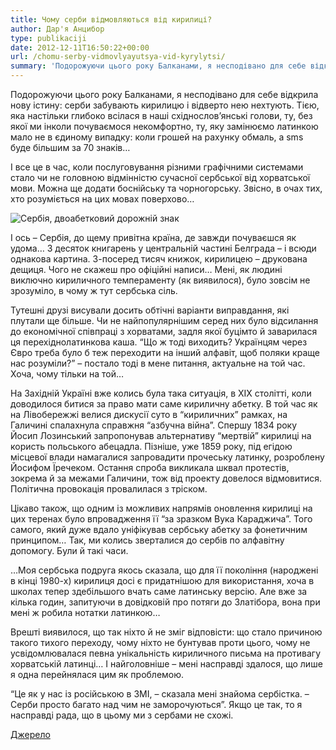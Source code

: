 ```yaml
---
title: Чому серби відмовляються від кирилиці?
author: Дар'я Анцибор
type: publikaciji
date: 2012-12-11T16:50:22+00:00
url: /chomu-serby-vidmovlyayutsya-vid-kyrylytsi/
summary: 'Подорожуючи цього року Балканами, я несподівано для себе відкрила нову істину: серби забувають кирилицю і відверто нею нехтують. З десяток книгарень у центральній частині Белграда – і всюди однакова картина. З-посеред тисяч книжок, кирилицею &#8211; друкована дещиця.'
---
```

Подорожуючи цього року Балканами, я несподівано для себе відкрила нову істину: серби забувають кирилицю і відверто нею нехтують. Тією, яка настільки глибоко всілася в наші східнослов&#8217;янські голови, ту, без якої ми інколи почуваємося некомфортно, ту, яку замінюємо латинкою мало не в єдиному випадку: коли грошей на рахунку обмаль, а sms буде більшим за 70 знаків&#8230;

І все це в час, коли послуговування різними графічними системами стало чи не головною відмінністю сучасної сербської від хорватської мови. Можна ще додати боснійську та чорногорську. Звісно, в очах тих, хто розуміється на цих мовах поверхово…

<img src="/img/articles/z2014/serbij-znak-dvoazbucnij.jpg" alt="Сербія, двоабетковий дорожній знак"/>

І ось – Сербія, до щему привітна країна, де завжди почуваєшся як удома… З десяток книгарень у центральній частині Белграда – і всюди однакова картина. З-посеред тисяч книжок, кирилицею &#8211; друкована дещиця. Чого не скажеш про офіційні написи… Мені, як людині виключно кириличного темпераменту (як виявилося), було зовсім не зрозуміло, в чому ж тут сербська сіль.

Тутешні друзі висували досить обтічні варіанти виправдання, які плутали ще більше. Чи не найпопулярнішим серед них було відсилання до економічної співпраці з хорватами, задля якої буцімто й заварилася ця перехіднолатинкова каша. &#8220;Що ж тоді виходить? Українцям через Євро треба було б теж переходити на інший алфавіт, щоб поляки краще нас розуміли?&#8221; &#8211; постало тоді в мене питання, актуальне на той час. Хоча, чому тільки на той…

На Західній Україні вже колись була така ситуація, в ХІХ столітті, коли доводилося битися за право мати саме кириличну абетку. В той час як на Лівобережжі велися дискусії суто в &#8220;кириличних&#8221; рамках, на Галичині спалахнула справжня &#8220;азбучна війна&#8221;. Спершу 1834 року Йосип Лозинський запропонував альтернативу &#8220;мертвій&#8221; кирилиці на користь польського абецадла. Пізніше, уже 1859 року, під егідою місцевої влади намагалися запровадити прочеську латинку, розроблену Йосифом Їречеком. Остання спроба викликала шквал протестів, зокрема й за межами Галичини, тож від проекту довелося відмовитися. Політична провокація провалилася з тріском.

Цікаво також, що одним із можливих напрямів оновлення кирилиці на цих теренах було впровадження її &#8220;за зразком Вука Караджича&#8221;. Того самого, який дуже вдало уніфікував сербську абетку за фонетичним принципом… Так, ми колись зверталися до сербів по алфавітну допомогу. Були й такі часи.

…Моя сербська подруга якось сказала, що для її покоління (народжені в кінці 1980-х) кирилиця досі є придатнішою для використання, хоча в школах тепер здебільшого вчать саме латинську версію. Але вже за кілька годин, запитуючи в довідковій про потяги до Златібора, вона при мені ж робила нотатки латинкою&#8230;

Врешті виявилося, що так ніхто й не зміг відповісти: що стало причиною такого тихого переходу, чому ніхто не бунтував проти цього, чому не усвідомлювалася певна унікальність кириличного письма на противагу хорватській латинці… І найголовніше – мені насправді здалося, що лише я одна перейнялася цим як проблемою.

&#8220;Це як у нас із російською в ЗМІ, &#8211; сказала мені знайома сербістка. &#8211; Серби просто багато над чим не заморочуються&#8221;. Якщо це так, то я насправді рада, що в цьому ми з сербами не схожі.

[Джерело](http://gazeta.ua/articles/istoriya-movi/_comu-serbi-vidmovlyayutsya-vid-kirilici/471926)


